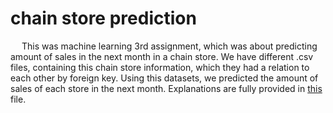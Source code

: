 # chain store prediction
&emsp; This was machine learning 3rd assignment, which was about predicting amount of sales in the next month in a chain store.
We have different .csv files, containing this chain store information, which they had a relation to each other by foreign key. Using this datasets, we predicted the amount of sales of each store in the next month. 
Explanations are fully provided in [this](https://github.com/ParsaMohammadpour/chain-store-prediction/blob/main/chain-store-prediction.ipynb) file.
